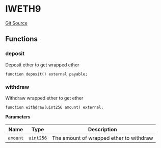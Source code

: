 # IWETH9
[Git Source](https://github.com/seamless-protocol/ilm-v2/blob/6c745a1fb2c5cc77df7fd3106f57db1adc947b75/src/interfaces/periphery/IWETH9.sol)


## Functions
### deposit

Deposit ether to get wrapped ether


```solidity
function deposit() external payable;
```

### withdraw

Withdraw wrapped ether to get ether


```solidity
function withdraw(uint256 amount) external;
```
**Parameters**

|Name|Type|Description|
|----|----|-----------|
|`amount`|`uint256`|The amount of wrapped ether to withdraw|


